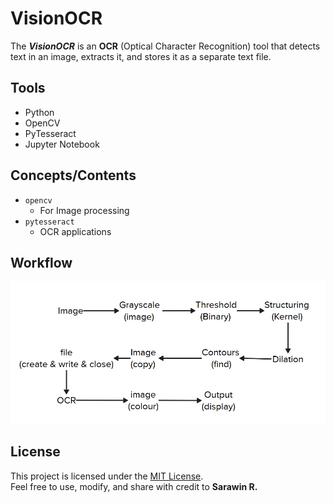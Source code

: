 # VisionOCR 

The ***VisionOCR*** is an **OCR** (Optical Character Recognition) tool that detects text in an image, extracts it, and stores it as a separate text file.

## Tools

- Python 
- OpenCV 
- PyTesseract 
- Jupyter Notebook 

## Concepts/Contents

- `opencv`
   - For Image processing 
- `pytesseract`
   - OCR applications               

## Workflow
![Flow](images/workflow.png)

## License

This project is licensed under the [MIT License](LICENSE).  
Feel free to use, modify, and share with credit to **Sarawin R.**

